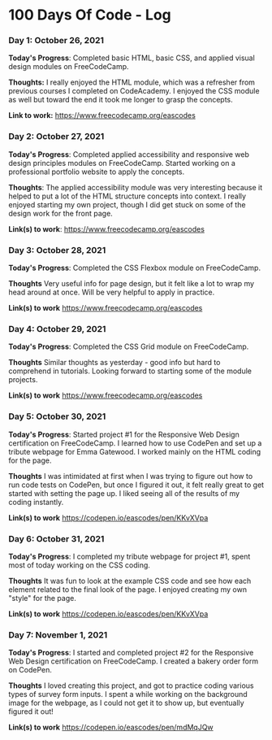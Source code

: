 # 100 Days Of Code - Log

### Day 1: October 26, 2021

**Today's Progress**: Completed basic HTML, basic CSS, and applied visual design modules on FreeCodeCamp.

**Thoughts:** I really enjoyed the HTML module, which was a refresher from previous courses I completed on CodeAcademy. I enjoyed the CSS module as well but toward the end it took me longer to grasp the concepts.

**Link to work:** https://www.freecodecamp.org/eascodes

### Day 2: October 27, 2021

**Today's Progress**: Completed applied accessibility and responsive web design principles modules on FreeCodeCamp. Started working on a professional portfolio website to apply the concepts.

**Thoughts**: The applied accessibility module was very interesting because it helped to put a lot of the HTML structure concepts into context. I really enjoyed starting my own project, though I did get stuck on some of the design work for the front page.

**Link(s) to work**: https://www.freecodecamp.org/eascodes


### Day 3: October 28, 2021

**Today's Progress**: Completed the CSS Flexbox module on FreeCodeCamp.

**Thoughts** Very useful info for page design, but it felt like a lot to wrap my head around at once. Will be very helpful to apply in practice.

**Link(s) to work**
https://www.freecodecamp.org/eascodes


### Day 4: October 29, 2021

**Today's Progress**: Completed the CSS Grid module on FreeCodeCamp.

**Thoughts** Similar thoughts as yesterday - good info but hard to comprehend in tutorials. Looking forward to starting some of the module projects.

**Link(s) to work**
https://www.freecodecamp.org/eascodes

### Day 5: October 30, 2021

**Today's Progress**: Started project #1 for the Responsive Web Design certification on FreeCodeCamp. I learned how to use CodePen and set up a tribute webpage for Emma Gatewood. I worked mainly on the HTML coding for the page.

**Thoughts** I was intimidated at first when I was trying to figure out how to run code tests on CodePen, but once I figured it out, it felt really great to get started with setting the page up. I liked seeing all of the results of my coding instantly.

**Link(s) to work**
https://codepen.io/eascodes/pen/KKvXVpa

### Day 6: October 31, 2021

**Today's Progress**: I completed my tribute webpage for project #1, spent most of today working on the CSS coding.

**Thoughts** It was fun to look at the example CSS code and see how each element related to the final look of the page. I enjoyed creating my own "style" for the page.

**Link(s) to work**
https://codepen.io/eascodes/pen/KKvXVpa

### Day 7: November 1, 2021

**Today's Progress**: I started and completed project #2 for the Responsive Web Design certification on FreeCodeCamp. I created a bakery order form on CodePen.

**Thoughts** I loved creating this project, and got to practice coding various types of survey form inputs. I spent a while working on the background image for the webpage, as I could not get it to show up, but eventually figured it out!

**Link(s) to work**
https://codepen.io/eascodes/pen/mdMqJQw
